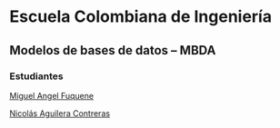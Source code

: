 # Escuela Colombiana de Ingeniería
## Modelos de bases de datos – MBDA

### Estudiantes

  [Miguel Angel Fuquene](https://github.com/MiguelFuquene1024)
  
  [Nicolás Aguilera Contreras](https://github.com/NicolasAguilera9906)
